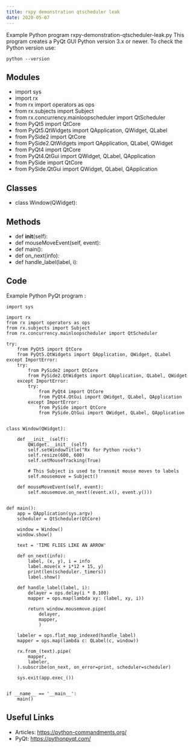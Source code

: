 ```yaml
---
title: rxpy demonstration qtscheduler leak
date: 2020-05-07
---
```

Example Python program rxpy-demonstration-qtscheduler-leak.py
This program creates a PyQt GUI
Python version 3.x or newer.
To check the Python version use:

    python --version

## Modules

* import sys
* import rx
* from rx import operators as ops
* from rx.subjects import Subject
* from rx.concurrency.mainloopscheduler import QtScheduler
* from PyQt5 import QtCore
* from PyQt5.QtWidgets import QApplication, QWidget, QLabel
* from PySide2 import QtCore
* from PySide2.QtWidgets import QApplication, QLabel, QWidget
* from PyQt4 import QtCore
* from PyQt4.QtGui import QWidget, QLabel, QApplication
* from PySide import QtCore
* from PySide.QtGui import QWidget, QLabel, QApplication

## Classes

* class Window(QWidget):

## Methods

* def __init__(self):
* def mouseMoveEvent(self, event):
* def main():
* def on_next(info):
* def handle_label(label, i):

## Code

Example Python PyQt program :

    import sys
    
    import rx
    from rx import operators as ops
    from rx.subjects import Subject
    from rx.concurrency.mainloopscheduler import QtScheduler
    
    try:
        from PyQt5 import QtCore
        from PyQt5.QtWidgets import QApplication, QWidget, QLabel
    except ImportError:
        try:
            from PySide2 import QtCore
            from PySide2.QtWidgets import QApplication, QLabel, QWidget
        except ImportError:
            try:
                from PyQt4 import QtCore
                from PyQt4.QtGui import QWidget, QLabel, QApplication
            except ImportError:
                from PySide import QtCore
                from PySide.QtGui import QWidget, QLabel, QApplication
    
    
    class Window(QWidget):
    
        def __init__(self):
            QWidget.__init__(self)
            self.setWindowTitle("Rx for Python rocks")
            self.resize(600, 600)
            self.setMouseTracking(True)
    
            # This Subject is used to transmit mouse moves to labels
            self.mousemove = Subject()
    
        def mouseMoveEvent(self, event):
            self.mousemove.on_next((event.x(), event.y()))
    
    
    def main():
        app = QApplication(sys.argv)
        scheduler = QtScheduler(QtCore)
    
        window = Window()
        window.show()
    
        text = 'TIME FLIES LIKE AN ARROW'
    
        def on_next(info):
            label, (x, y), i = info
            label.move(x + i*12 + 15, y)
            print(len(scheduler._timers))
            label.show()
    
        def handle_label(label, i):
            delayer = ops.delay(i * 0.100)
            mapper = ops.map(lambda xy: (label, xy, i))
    
            return window.mousemove.pipe(
                delayer,
                mapper,
                )
    
        labeler = ops.flat_map_indexed(handle_label)
        mapper = ops.map(lambda c: QLabel(c, window))
    
        rx.from_(text).pipe(
            mapper,
            labeler,
        ).subscribe(on_next, on_error=print, scheduler=scheduler)
    
        sys.exit(app.exec_())
    
    
    if __name__ == '__main__':
        main()
    

## Useful Links

- Articles: https://python-commandments.org/
- PyQt: https://pythonpyqt.com/
